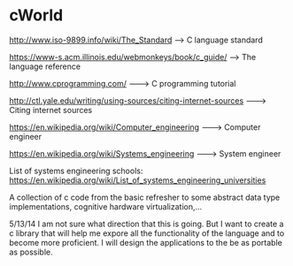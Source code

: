 cWorld
======

http://www.iso-9899.info/wiki/The_Standard  --> C language standard

https://www-s.acm.illinois.edu/webmonkeys/book/c_guide/ --> The language reference

http://www.cprogramming.com/ ---> C programming tutorial

http://ctl.yale.edu/writing/using-sources/citing-internet-sources  ---> Citing internet sources

https://en.wikipedia.org/wiki/Computer_engineering ---> Computer engineer

https://en.wikipedia.org/wiki/Systems_engineering ---> System engineer

List of systems engineering schools: https://en.wikipedia.org/wiki/List_of_systems_engineering_universities

A collection of c code from the basic refresher to some abstract data type implementations, 
cognitive hardware virtualization,...

5/13/14 I am not sure what direction that this is going. But I want to create a c library that 
will help me expore all the functionality of the language and to become more proficient. I will
design the applications to the be as portable as possible.

